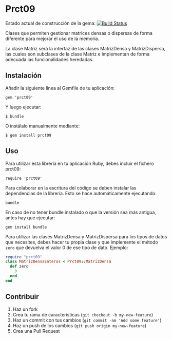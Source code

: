 # Prct09

Estado actual de construcción de la gema: [![Build Status](https://travis-ci.org/alu0100693096/prct09.png?branch=master)](https://travis-ci.org/alu0100693096/prct09)

Clases que permiten gestionar matrices densas o dispersas de forma diferente
para mejorar el uso de la memoria.

La clase Matriz será la interfaz de las clases MatrizDensa y MatrizDispersa,
las cuales son subclases de la clase Matriz e implementan de forma adecuada
las funcionalidades heredadas.

## Instalación

Añadir la siguiente línea al Gemfile de tu aplicación:

    gem 'prct09'

Y luego ejecutar:

    $ bundle

O instálalo manualmente mediante:

    $ gem install prct09

## Uso

Para utilizar esta librería en tu aplicación Ruby, debes incluir el fichero
prct09:

    require 'prct09'

Para colaborar en la escritura del código se deben instalar las dependencias
de la librería. Esto se hace automáticamente ejecutando:

    bundle

En caso de no tener bundle instalado o que la versión sea más antigua, antes
hay que ejecutar:

    gem install bundle

Para utilizar las clases MatrizDensa y MatrizDispersa para los tipos de datos que necesites, debes hacer tu propia
clase y que implemente el método `zero` que devuelva el valor 0 de ese tipo de dato. Ejemplo:

```ruby
require "prct09"
class MatrizDensaEnteros < Prct09::MatrizDensa
  def zero
    0
  end
end
```

## Contribuir

1. Haz un fork
2. Crea tu rama de características (`git checkout -b my-new-feature`)
3. Haz un commit con tus cambios (`git commit -am 'Add some feature'`)
4. Haz un push de los cambios (`git push origin my-new-feature`)
5. Crea una Pull Request
